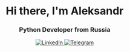 <div id="header" align="center">
  <h1>Hi there, I'm Aleksandr</h1>
	<h3>Python Developer from Russia</h3>
</div>

<div id="socials" align="center">
  <a href="https://www.linkedin.com/in/александр-панов-13a4a712b/">
	  <img src="https://img.shields.io/badge/LinkedIn-blue?style=for-the-badge&logo=linkedin&logoColor=white" alt="LinkedIn"/>
  </a>
  <a href="https://t.me/aleksandr_04_panov">
	  <img src="https://img.shields.io/badge/Telegram-blue?style=for-the-badge&logo=telegram&logoColor=white" alt="Telegram"/>
	</a>
</div>
